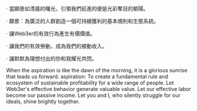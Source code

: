 · 當願景如清晨的曙光，引領我們前進的便是光彩奪目的朝陽。

· 願景：為廣泛的人群創造一個可持續獲利的基本規則和生態系統。

· 讓Web3er的有效行為產生有價價值。

· 讓我們的有效勞動，成為我們的被動收入。

· 讓默默為理想付出的你和我耀光共閃。

When the aspiration is like the dawn of the morning, it is a glorious sunrise that leads us forward.
aspiration: To create a fundamental rule and ecosystem of sustainable profitability for a wide range of people.
Let Web3er's effective behavior generate valuable value.
Let our effective labor become our passive income.
Let you and I, who silently struggle for our ideals, shine brightly together.
